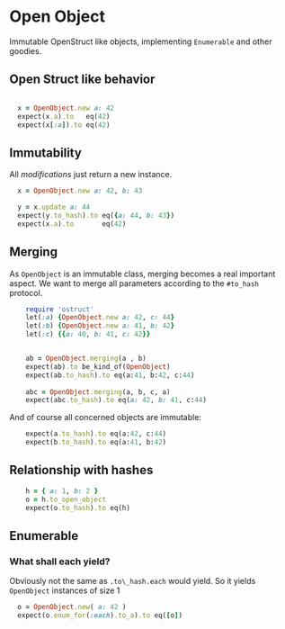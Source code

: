 # Open Object

Immutable OpenStruct like objects, implementing `Enumerable` and other goodies.


## Open Struct like behavior

```ruby :example OpenObject

  x = OpenObject.new a: 42
  expect(x.a).to   eq(42)
  expect(x[:a]).to eq(42)
```

## Immutability

All _modifications_ just return a new instance.

```ruby :example Immutability
  x = OpenObject.new a: 42, b: 43

  y = x.update a: 44
  expect(y.to_hash).to eq({a: 44, b: 43})
  expect(x.a).to       eq(42)
```

## Merging

As `OpenObject` is an immutable class, merging becomes a real important aspect. We want to merge all parameters 
according to the `#to_hash` protocol.

```ruby :include
    require 'ostruct'
    let(:a) {OpenObject.new a: 42, c: 44}
    let(:b) {OpenObject.new a: 41, b: 42}
    let(:c) {{a: 40, b: 41, c: 42}}
```

```ruby :example Merging

    ab = OpenObject.merging(a , b)
    expect(ab).to be_kind_of(OpenObject)
    expect(ab.to_hash).to eq(a:41, b:42, c:44)
    
    abc = OpenObject.merging(a, b, c, a)
    expect(abc.to_hash).to eq(a: 42, b: 41, c:44)
```

And of course all concerned objects are immutable:

```ruby :example Still immutable
    expect(a.to_hash).to eq(a:42, c:44)
    expect(b.to_hash).to eq(a:41, b:42)
```


## Relationship with hashes

```ruby :example Hush Hash
    h = { a: 1, b: 2 }
    o = h.to_open_object
    expect(o.to_hash).to eq(h)
```


## Enumerable

### What shall each yield?

Obviously not the same as `.to\_hash.each` would yield. So it yields `OpenObject` instances of size 1

```ruby :example My Own Shiny Iterator
  o = OpenObject.new( a: 42 )
  expect(o.enum_for(:each).to_a).to eq([o])
```
